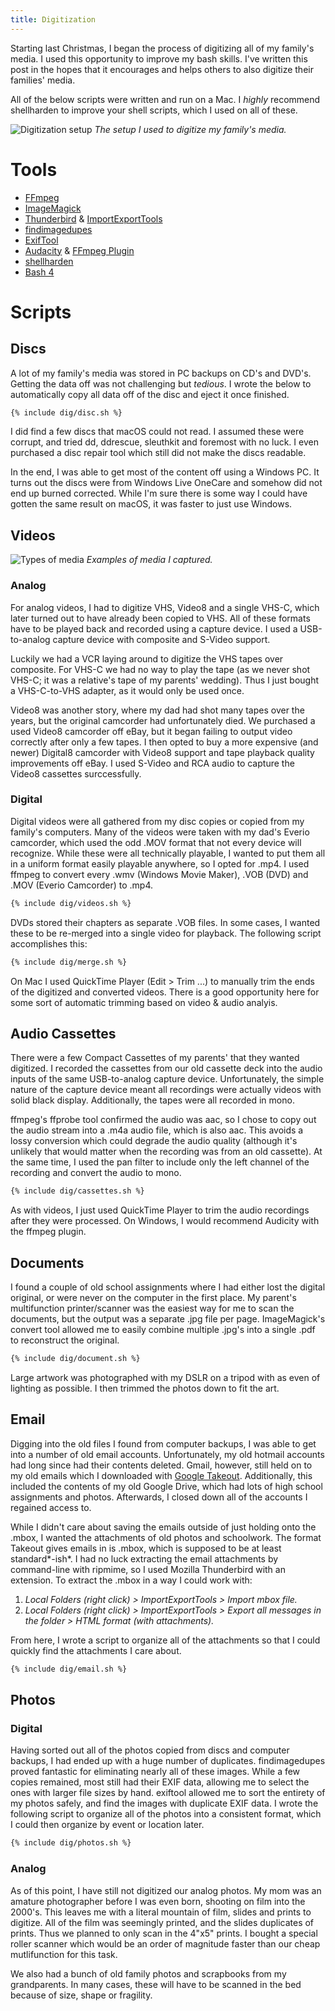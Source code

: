 ```yaml
---
title: Digitization
---
```

Starting last Christmas, I began the process of digitizing all of my family's media.
I used this opportunity to improve my bash skills.
I've written this post in the hopes that it encourages and helps others to also digitize their families' media.

All of the below scripts were written and run on a Mac.
I *highly* recommend shellharden to improve your shell scripts, which I used on all of these.

![Digitization setup](/assets/digitization/setup.jpg)
*The setup I used to digitize my family's media.*

# Tools
- [FFmpeg](https://ffmpeg.org/documentation.html)
- [ImageMagick](https://www.imagemagick.org/script/command-line-processing.php)
- [Thunderbird](https://www.thunderbird.net/en-US/) & [ImportExportTools](https://addons.mozilla.org/en-US/thunderbird/addon/importexporttools/)
- [findimagedupes](https://github.com/opennota/findimagedupes)
- [ExifTool](https://www.sno.phy.queensu.ca/~phil/exiftool/)
- [Audacity](https://www.audacityteam.org/) & [FFmpeg Plugin](https://manual.audacityteam.org/man/faq_installation_and_plug_ins.html#ffdown)
- [shellharden](https://github.com/anordal/shellharden/blob/master/how_to_do_things_safely_in_bash.md)
- [Bash 4](https://www.gnu.org/software/bash/manual/)

# Scripts
## Discs
A lot of my family's media was stored in PC backups on CD's and DVD's.
Getting the data off was not challenging but *tedious*.
I wrote the below to automatically copy all data off of the disc and eject it once finished.
```bash
{% include dig/disc.sh %}
```

I did find a few discs that macOS could not read.
I assumed these were corrupt, and tried dd, ddrescue, sleuthkit and foremost with no luck.
I even purchased a disc repair tool which still did not make the discs readable.

In the end, I was able to get most of the content off using a Windows PC.
It turns out the discs were from Windows Live OneCare and somehow did not end up burned corrected.
While I'm sure there is some way I could have gotten the same result on macOS, it was faster to just use Windows.

## Videos
![Types of media](/assets/digitization/media.jpg)
*Examples of media I captured.*

### Analog
For analog videos, I had to digitize VHS, Video8 and a single VHS-C, which later turned out to have already been copied to VHS.
All of these formats have to be played back and recorded using a capture device.
I used a USB-to-analog capture device with composite and S-Video support.

Luckily we had a VCR laying around to digitize the VHS tapes over composite.
For VHS-C we had no way to play the tape (as we never shot VHS-C; it was a relative's tape of my parents' wedding).
Thus I just bought a VHS-C-to-VHS adapter, as it would only be used once.

Video8 was another story, where my dad had shot many tapes over the years, but the original camcorder had unfortunately died.
We purchased a used Video8 camcorder off eBay, but it began failing to output video correctly after only a few tapes.
I then opted to buy a more expensive (and newer) Digital8 camcorder with Video8 support and tape playback quality improvements off eBay.
I used S-Video and RCA audio to capture the Video8 cassettes surccessfully.

### Digital
Digital videos were all gathered from my disc copies or copied from my family's computers.
Many of the videos were taken with my dad's Everio camcorder, which used the odd .MOV format that not every device will recognize.
While these were all technically playable, I wanted to put them all in a uniform format easily playable anywhere, so I opted for .mp4.
I used ffmpeg to convert every .wmv (Windows Movie Maker), .VOB (DVD) and .MOV (Everio Camcorder) to .mp4.
```bash
{% include dig/videos.sh %}
```

DVDs stored their chapters as separate .VOB files.
In some cases, I wanted these to be re-merged into a single video for playback.
The following script accomplishes this:
```bash
{% include dig/merge.sh %}
```

On Mac I used QuickTime Player (Edit > Trim ...) to manually trim the ends of the digitized and converted videos.
There is a good opportunity here for some sort of automatic trimming based on video & audio analyis.

## Audio Cassettes
There were a few Compact Cassettes of my parents' that they wanted digitized.
I recorded the cassettes from our old cassette deck into the audio inputs of the same USB-to-analog capture device.
Unfortunately, the simple nature of the capture device meant all recordings were actually videos with solid black display.
Additionally, the tapes were all recorded in mono.

ffmpeg's ffprobe tool confirmed the audio was aac, so I chose to copy out the audio stream into a .m4a audio file, which is also aac.
This avoids a lossy conversion which could degrade the audio quality (although it's unlikely that would matter when the recording was from an old cassette).
At the same time, I used the pan filter to include only the left channel of the recording and convert the audio to mono.
```bash
{% include dig/cassettes.sh %}
```
As with videos, I just used QuickTime Player to trim the audio recordings after they were processed.
On Windows, I would recommend Audicity with the ffmpeg plugin.

## Documents
I found a couple of old school assignments where I had either lost the digital original, or were never on the computer in the first place.
My parent's multifunction printer/scanner was the easiest way for me to scan the documents, but the output was a separate .jpg file per page.
ImageMagick's convert tool allowed me to easily combine multiple .jpg's into a single .pdf to reconstruct the original.
```bash
{% include dig/document.sh %}
```

Large artwork was photographed with my DSLR on a tripod with as even of lighting as possible.
I then trimmed the photos down to fit the art.

## Email
Digging into the old files I found from computer backups, I was able to get into a number of old email accounts.
Unfortunately, my old hotmail accounts had long since had their contents deleted.
Gmail, however, still held on to my old emails which I downloaded with [Google Takeout](https://takeout.google.com/settings/takeout/).
Additionally, this included the contents of my old Google Drive, which had lots of high school assignments and photos.
Afterwards, I closed down all of the accounts I regained access to.

While I didn't care about saving the emails outside of just holding onto the .mbox, I wanted the attachments of old photos and schoolwork.
The format Takeout gives emails in is .mbox, which is supposed to be at least standard*-ish*.
I had no luck extracting the email attachments by command-line with ripmime, so I used Mozilla Thunderbird with an extension. 
To extract the .mbox in a way I could work with:
1. *Local Folders (right click) > ImportExportTools > Import mbox file.*
2. *Local Folders (right click) > ImportExportTools > Export all messages in the folder > HTML format (with attachments).*

From here, I wrote a script to organize all of the attachments so that I could quickly find the attachments I care about.
```bash
{% include dig/email.sh %}
```

## Photos
### Digital
Having sorted out all of the photos copied from discs and computer backups, I had ended up with a huge number of duplicates.
findimagedupes proved fantastic for eliminating nearly all of these images.
While a few copies remained, most still had their EXIF data, allowing me to select the ones with larger file sizes by hand.
exiftool allowed me to sort the entirety of my photos safely, and find the images with duplicate EXIF data.
I wrote the following script to organize all of the photos into a consistent format, which I could then organize by event or location later.
```bash
{% include dig/photos.sh %}
```

### Analog
As of this point, I have still not digitized our analog photos.
My mom was an amature photographer before I was even born, shooting on film into the 2000's.
This leaves me with a literal mountain of film, slides and prints to digitize.
All of the film was seemingly printed, and the slides duplicates of prints.
Thus we planned to only scan in the 4"x5" prints.
I bought a special roller scanner which would be an order of magnitude faster than our cheap mutlifunction for this task.

We also had a bunch of old family photos and scrapbooks from my grandparents.
In many cases, these will have to be scanned in the bed because of size, shape or fragility.